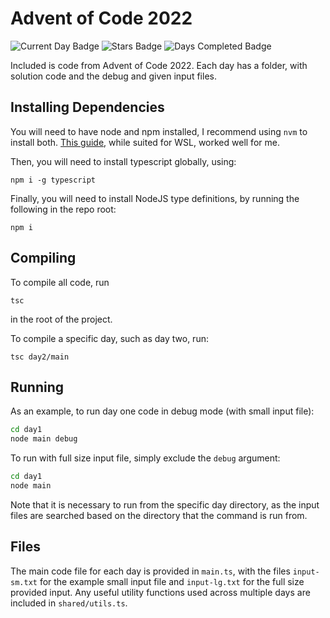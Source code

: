 # Advent of Code 2022

![Current Day Badge](https://img.shields.io/badge/day%20📅-10-blue)
![Stars Badge](https://img.shields.io/badge/stars%20⭐-20-yellow)
![Days Completed Badge](https://img.shields.io/badge/days%20completed-10-red)

Included is code from Advent of Code 2022. Each day has a folder, with solution code and the debug and given input files.

## Installing Dependencies

You will need to have node and npm installed, I recommend using `nvm` to install both. [This guide](https://learn.microsoft.com/en-us/windows/dev-environment/javascript/nodejs-on-wsl#install-nvm-nodejs-and-npm), while suited for WSL, worked well for me.

Then, you will need to install typescript globally, using:
```
npm i -g typescript
```

Finally, you will need to install NodeJS type definitions, by running the following in the repo root:
```
npm i
```

## Compiling

To compile all code, run

```
tsc
```

in the root of the project.

To compile a specific day, such as day two, run:

```
tsc day2/main
```

## Running

As an example, to run day one code in debug mode (with small input file):

```bash
cd day1
node main debug
```

To run with full size input file, simply exclude the `debug` argument:

```bash
cd day1
node main
```

Note that it is necessary to run from the specific day directory, as the input files are searched based on the directory that the command is run from.

## Files

The main code file for each day is provided in `main.ts`, with the files `input-sm.txt` for the example small input file and `input-lg.txt` for the full size provided input. Any useful utility functions used across multiple days are included in `shared/utils.ts`.
